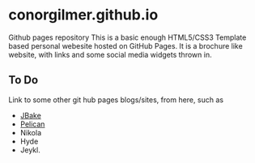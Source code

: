 # conorgilmer.github.io
Github pages repository
This is a basic enough HTML5/CSS3 Template based  personal webesite hosted on GitHub Pages.
It is a brochure like website, with links and some social media widgets thrown in.

To Do
-----
Link to some other git hub pages blogs/sites, from here, 
such as 
+ [JBake](http://conorgilmer.github.io/jbake/output/)
+ [Pelican](http://conorgilmer.github.io/pelican2/output/)
+ Nikola
+ Hyde
+ Jeykl.



